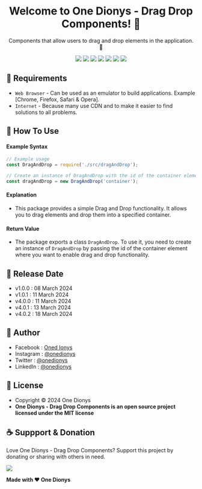 <h1 align="center">Welcome to One Dionys - Drag Drop Components! 👋 </h1>

<p align="center">Components that allow users to drag and drop elements in the application. 💖 </p>

<p align="center">
<img src="https://img.shields.io/github/contributors/onedionys/onedionys-drag-drop-components?style=flat-square">
<img src="https://img.shields.io/github/issues/onedionys/onedionys-drag-drop-components?style=flat-square">
<img src="https://img.shields.io/github/stars/onedionys/onedionys-drag-drop-components?style=flat-square"> 
<img src="https://img.shields.io/github/forks/onedionys/onedionys-drag-drop-components?style=flat-square">
<img src="https://img.shields.io/github/last-commit/onedionys/onedionys-drag-drop-components.svg?style=flat-square">
<img src="https://img.shields.io/github/languages/code-size/onedionys/onedionys-drag-drop-components?style=flat-square">
<img src="https://img.shields.io/github/license/onedionys/onedionys-drag-drop-components?style=flat-square">
</p>

## 💾 Requirements

* `Web Browser` - Can be used as an emulator to build applications. Example [Chrome, Firefox, Safari & Opera].
* `Internet` - Because many use CDN and to make it easier to find solutions to all problems.

## 🎯 How To Use

#### Example Syntax

```javascript
// Example usage
const DragAndDrop = require('./src/dragAndDrop');

// Create an instance of DragAndDrop with the id of the container element
const dragAndDrop = new DragAndDrop('container');
```

#### Explanation

* This package provides a simple Drag and Drop functionality. It allows you to drag elements and drop them into a specified container.

#### Return Value

* The package exports a class `DragAndDrop`. To use it, you need to create an instance of `DragAndDrop` by passing the id of the container element where you want to enable drag and drop functionality.

## 📆 Release Date

* v1.0.0 : 08 March 2024
* v1.0.1 : 11 March 2024
* v4.0.0 : 11 March 2024
* v4.0.1 : 13 March 2024
* v4.0.2 : 18 March 2024

## 🧑 Author

* Facebook : <a href="https://www.facebook.com/theonedionys"> Oned Ionys</a>
* Instagram : <a href="https://www.instagram.com/onedionys/"> @onedionys</a>
* Twitter : <a href="https://twitter.com/onedionys"> @onedionys</a>
* LinkedIn :  <a href="https://www.linkedin.com/in/onedionys/"> @onedionys</a>

## 📝 License

* Copyright © 2024 One Dionys
* **One Dionys - Drag Drop Components is an open source project licensed under the MIT license**

## ☕️ Suppport & Donation

Love One Dionys - Drag Drop Components? Support this project by donating or sharing with others in need.

<a href="https://www.buymeacoffee.com/onedionys"><img src="https://img.shields.io/badge/Buy_Me_A_Coffee-FFDD00?style=for-the-badge&logo=buy-me-a-coffee&logoColor=black"/> </a>

**Made with ❤️ One Dionys**
